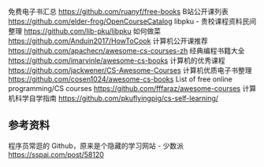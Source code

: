 免费电子书汇总 https://github.com/ruanyf/free-books
B站公开课列表 https://github.com/elder-frog/OpenCourseCatalog
libpku - 贵校课程资料民间整理 https://github.com/lib-pku/libpku
如何做菜 https://github.com/Anduin2017/HowToCook
计算机公开课推荐 https://github.com/apachecn/awesome-cs-courses-zh
经典编程书籍大全 https://github.com/imarvinle/awesome-cs-books
计算机的优秀课程 https://github.com/jackwener/CS-Awesome-Courses
计算机优质电子书整理 https://github.com/cosen1024/awesome-cs-books
List of free online programming/CS courses https://github.com/fffaraz/awesome-courses
计算机科学自学指南 https://github.com/pkuflyingpig/cs-self-learning/
## 参考资料
程序员常逛的 Github，原来是个隐藏的学习网站 - 少数派 https://sspai.com/post/58120